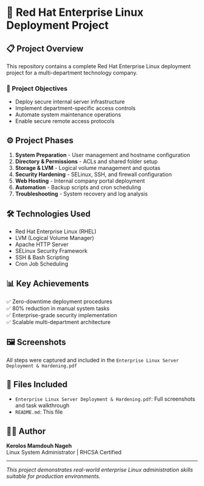 # 🚀 Red Hat Enterprise Linux Deployment Project

## 📋 Project Overview
This repository contains a complete Red Hat Enterprise Linux deployment project for a multi-department technology company.

### 🎯 Project Objectives
- Deploy secure internal server infrastructure
- Implement department-specific access controls
- Automate system maintenance operations
- Enable secure remote access protocols

## ⚙️ Project Phases
1. **System Preparation** - User management and hostname configuration
2. **Directory & Permissions** - ACLs and shared folder setup
3. **Storage & LVM** - Logical volume management and quotas
4. **Security Hardening** - SELinux, SSH, and firewall configuration
5. **Web Hosting** - Internal company portal deployment
6. **Automation** - Backup scripts and cron scheduling
7. **Troubleshooting** - System recovery and log analysis

## 🛠️ Technologies Used
- Red Hat Enterprise Linux (RHEL)
- LVM (Logical Volume Manager)
- Apache HTTP Server
- SELinux Security Framework
- SSH & Bash Scripting
- Cron Job Scheduling

## 📊 Key Achievements
✅ Zero-downtime deployment procedures  
✅ 80% reduction in manual system tasks  
✅ Enterprise-grade security implementation  
✅ Scalable multi-department architecture  

## 🖼️ Screenshots
All steps were captured and included in the `Enterprise Linux Server Deployment & Hardening.pdf`

## 📂 Files Included
- `Enterprise Linux Server Deployment & Hardening.pdf`: Full screenshots and task walkthrough
- `README.md`: This file
  
## 👨‍💻 Author
**Kerolos Mamdouh Nageh**  
Linux System Administrator | RHCSA Certified

---
*This project demonstrates real-world enterprise Linux administration skills suitable for production environments.*
